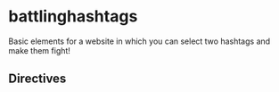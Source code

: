 # battlinghashtags
Basic elements for a website in which you can select two hashtags and make them fight!

## Directives
